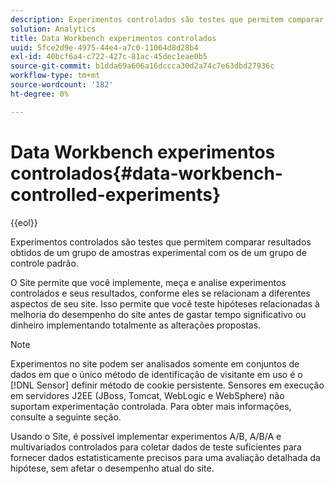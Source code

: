 ```yaml
---
description: Experimentos controlados são testes que permitem comparar resultados obtidos de um grupo de amostras experimental com os de um grupo de controle padrão.
solution: Analytics
title: Data Workbench experimentos controlados
uuid: 5fce2d9e-4975-44e4-a7c0-11064d8d28b4
exl-id: 40bcf6a4-c722-427c-81ac-45dec1eae0b5
source-git-commit: b1dda69a606a16dccca30d2a74c7e63dbd27936c
workflow-type: tm+mt
source-wordcount: '182'
ht-degree: 0%

---
```


# Data Workbench experimentos controlados{#data-workbench-controlled-experiments}

{{eol}}

Experimentos controlados são testes que permitem comparar resultados obtidos de um grupo de amostras experimental com os de um grupo de controle padrão.

O Site permite que você implemente, meça e analise experimentos controlados e seus resultados, conforme eles se relacionam a diferentes aspectos de seu site. Isso permite que você teste hipóteses relacionadas à melhoria do desempenho do site antes de gastar tempo significativo ou dinheiro implementando totalmente as alterações propostas.

>[!NOTE]
>
>Experimentos no site podem ser analisados somente em conjuntos de dados em que o único método de identificação de visitante em uso é o [!DNL Sensor] definir método de cookie persistente. Sensores em execução em servidores J2EE (JBoss, Tomcat, WebLogic e WebSphere) não suportam experimentação controlada. Para obter mais informações, consulte a seguinte seção.

Usando o Site, é possível implementar experimentos A/B, A/B/A e multivariados controlados para coletar dados de teste suficientes para fornecer dados estatisticamente precisos para uma avaliação detalhada da hipótese, sem afetar o desempenho atual do site.

